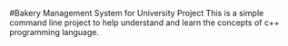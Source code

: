 #Bakery Management System for University Project 
This is a simple command line project to help understand and learn the concepts of c++ programming language.
